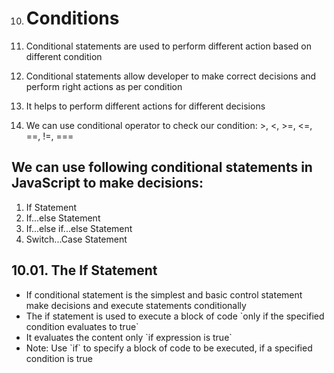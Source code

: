 10. # Conditions

1.  Conditional statements are used to perform different action based on different condition
1.  Conditional statements allow developer to make correct decisions and perform right actions as per condition
1.  It helps to perform different actions for different decisions
1.  We can use conditional operator to check our condition: &gt;, &lt;, &gt;=, &lt;=, ==, !=, ===

## We can use following conditional statements in JavaScript to make decisions:

1.  If Statement
2.  If...else Statement
3.  If...else if...else Statement
4.  Switch...Case Statement

## 10.01. The If Statement

- If conditional statement is the simplest and basic control statement make decisions and execute statements conditionally
- The if statement is used to execute a block of code \`only if the specified condition evaluates to true\`
- It evaluates the content only \`if expression is true\`
- Note: Use \`if\` to specify a block of code to be executed, if a specified condition is true

